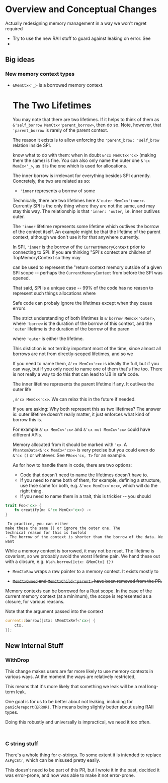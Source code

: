 # Overview and Conceptual Changes

Actually redesigning memory management in a way we won't regret required 

- Try to use the new RAII stuff to guard against leaking on error. See
- 

## Big ideas

### New memory context types

- `&MemCtx<'_>` is a borrowed memory context.

    # The Two Lifetimes

    You may note that there are two lifetimes. If it helps to think of them as
    `&'self_borrow MemCtx<'parent_borrow>`, then do so. Note, however, that
    `'parent_borrow` is rarely of the parent context.

    The reason it exists is to allow enforcing the `'parent_brow: 'self_brow`
    relation inside SPI.

    know what to do with them: when in doubt `&'cx MemCtx<'cx>` (making them the
    same) is fine. You can also only name the outer one `&'cx MemCx<'_>`, as it
    is the one which is used for allocations.

    The inner borrow is irrelevant for everything besides SPI currently.
    Concretely, the two are related as so:
    - `'inner` represents a borrow of some 

    Technically, there are two lifetimes here `&'outer MemCx<'inner>`. Currently
    SPI is the only thing where they are not the same, and may stay this way.
    The relationship is that `'inner: 'outer`, i.e. inner outlives outer.

    The `'inner` lifetime represents some lifetime which outlives the borrow of
    the context itself. An example might be that the lifetime of the parent
    context, although we don't use it for that anywhere currently.

    In SPI, `'inner` is the borrow of the `CurrentMemoryContext` prior to
    connecting to SPI. If you are thinking "SPI's context are children of
    TopMemoryContext so they may 


     can be used to represent the "return context
    memory outside of a given SPI scope -- perhaps the `CurrentMemoryContext`
    from before the SPI was opened.

    That said, SPI is a unique case -- 99% of the code has no reason to
    represent such things allocations where 

    Safe code can probaly ignore the lifetimes except when they cause errors.

    The strict understanding of both lifetimes is `&'borrow MemCx<'outer>`,
    where `'borrow` is the duration of the borrow of this context, and the
    `'outer` lifetime is the duration of the borrow of the paren

    where `'outer` is either the lifetime. 

    This distiction is not terribly important most of the time, since almost all
    borrows are not from directly-scoped lifetimes, and so we


    If
    you need to name them, `&'cx MemCx<'cx>` is ideally the full, but if you can
    way, but if you only need to name one of them that's fine too. There is not
    really a way to do this that can lead to UB in safe code.

    The inner lifetime represents the parent lifetime if any. It outlives the outer life


    , `&'cx MemCx<'cx>`. We can relax
    this in the future if needed.

    If you are asking: Why both represent this as two lifetimes? The answer is:
    outer lifetime doesn't really matter, it just enforces what kind of borrow
    this is.

    For example `&'cx MemCx<'cx>` and `&'cx mut MemCx<'cx>` could have different
    APIs. 


    Memory allocated from it should be marked with `'cx`. A `PhantomData<&'cx
    MemCx<'cx>>` is very precise but you could even do `&'cx ()` or whatever.
    See `PBox<'cx, T>` for an example.

    As for how to handle them in code, there are two options:
    - Code that doesn't need to name the lifetimes doesn't have to.
    - If you need to name both of them, for example, defining a structure, use
      thse same for both, e.g. `&'mcx MemCtx<'mcx>`, which will do the right
      thing.
    - If you need to name them in a trait, this is trickier -- you should

```rs
trait Foo<'cx> {
    fn creatify(m: &'cx MemCx<'cx>) -> 
}
```

     In practice, you can either
    make these the same () or ignore the outer one. The
    technical reason for this is twofold
    - The borrow of the context is shorter than the borrow of the data. We want
      



  While a memory context
  is borrowed, it may not be reset. The lifetime is covariant, so we probably
  avoid the worst lifetime pain. We hand these out with a closure, e.g. `blah.borrow(|ctx: &MemCtx| {})`
- `MemCtxRaw` wraps a raw pointer to a memory context. It exists mostly to 

- ~~`MemCtxOwned` and `MemCtxChild<'parent>` have been removed from the PR.~~

Memory contexts can be borrowed for a Rust scope. In the case of the current
memory context (at a minimum), the scope is represented as a closure, for
various reasons.

Note that the argument passed into the context

```rs
current::borrow(|ctx: &MemCtxRef<'cx>| {
    ctx.
});
```



## New Internal Stuff

### WithDrop

This change makes users are far more likely to use memory contexts in various
ways. At the moment the ways are relatively restricted, 

This means that it's more likely that something we leak will be a real long-term
leak.

One goal is for us to be better about not leaking, including for
`panic`/`ereport(ERROR)`. This means being slightly better about using RAII
types.

Doing this robustly and universally is impractical, we need it too often. 

```rs



```

### C string stuff

There's a whole thing for c-strings. To some extent it is intended to replace
`AsPgCStr`, which can be misused pretty easily.

This doesn't need to be part of this PR, but I wrote it in the past, decided it
was error-prone, and now was able to make it not error-prone.

```

```
